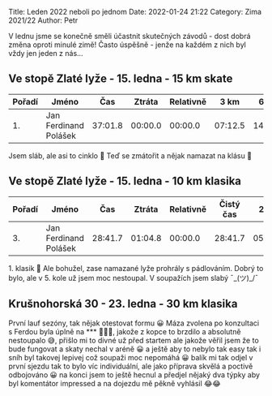 Title: Leden 2022 neboli po jednom
Date: 2022-01-24 21:22
Category: Zima 2021/22
Author: Petr

V lednu jsme se konečně směli účastnit skutečných závodů - dost dobrá změna oproti minulé zimě! Často úspěšně - jenže na každém z nich byl vždy jen jeden z nás...

Ve stopě Zlaté lyže - 15. ledna - 15 km skate
---------------------------------------------

| Pořadí | Jméno                 | Čas     | Ztráta  | Relativně | 3 km    | 6 km    | 9 km    | 12 km   |
|--------|-----------------------|---------|---------|-----------|---------|---------|---------|---------|
| 1.     | Jan Ferdinand Polášek | 37:01.8 | 00:00.0 | 00:00.0   | 07:12.5 | 14:45.2 | 22:11.8 | 29:42.5 |

Jsem sláb, ale asi to cinklo 🥇
Teď se zmátořit a nějak namazat na klásu 🙈

Ve stopě Zlaté lyže - 15. ledna - 10 km klasika
---------------------------------------------

| Pořadí | Jméno                 | Čas     | Ztráta  | Relativně | Čistý čas | 2 km    | 4 km    | 6 km    | 8 km    |
|--------|-----------------------|---------|---------|-----------|-----------|---------|---------|---------|---------|
| 3.     | Jan Ferdinand Polášek | 28:41.7 | 01:04.8 | 00:00.0   | 28:41.7   | 05:33.1 | 11:16.1 | 17:03.1 | 22:55.8 |

1\. klasik 🤪
Ale bohužel, zase namazané lyže prohrály s pádlováním.
Dobrý to bylo, ale v 5. kole už jsem moc nestoupal. V soupažích jsem slabý ¯\_(ツ)_/¯

Krušnohorská 30 - 23. ledna - 30 km klasika
-------------------------------------------

První lauf sezóny, tak nějak otestovat formu 😀 Máza zvolena po konzultaci s Ferdou byla úplně na *** 🤷‍♂️😅, jakože z kopce to brzdilo a absolutně nestoupalo 😅, přišlo mi to divné už před startem ale jakože věřil jsem že to bude fungovat a skaty nechal v aréně 😀 a ještě aby to nebylo tak easy tak i sníh byl takovej lepivej což soupaži moc nepomáhá 😀 balík mi tak odjel v první sjezdu tak to bylo víc individuální, ale jako příprava skvělá a poctivě odbojováno 😀 na konci jsem to ještě hecnul a předjel nějaký dva týpky aby byl komentátor impressed a na dojezdu mě pěkně vyhlásil 😂😂
